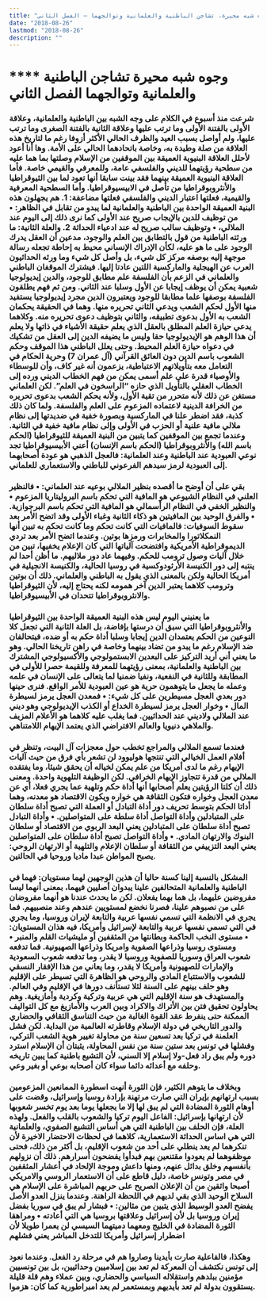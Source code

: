 ```yaml
---
title: "وجوه شبه محيرة، تشاجن الباطنية والعلمانية وتوالجهما – الفصل الثاني"
date: "2018-08-26"
lastmod: "2018-08-26"
description: ""
---
```

# **** **وجوه شبه محيرة تشاجن الباطنية والعلمانية وتوالجهما الفصل الثاني**

### شرعت منذ أسبوع في الكلام على وجه الشبه بين الباطنية والعلمانية، وعلاقة الأولى بالفتنة الأولى وما ترتب عليها وعلاقة الثانية بالفتنة الصغرى وما ترتب عليها، ولم أواصل بسبب العيد والظرف الحالي الأكثر أزوفا رغم ما لتاريخ هذه العلاقة من صلة وطيدة به، وخاصة باتحادهما الحالي على الأمة. وها أنا أعود لأحلل العلاقة البنيوية العميقة بين الموقفين من الإسلام وصلتها بما هما عليه من سطحية رؤيتهما للديني والفلسفي عامة، وللمعرفي والقيمي خاصة. فأما العلاقة البنيوية العميقة بينهما فقد بينت سابقا أنها تعود لما بين الثيوقراطيا والأنثروبوقراطيا من تأصل في الابيسيوقراطيا. وأما السطحية المعرفية والقيمية، فعلتها اعتبار الديني والفلسفي فعلتها مضاعفة: 1. هم يجهلون هذه البنية العميقة الواحدة بين الباطنية والعلمانية لما يبدو من تقابل في الظاهر: • من توظيف للدين بالإيجاب صريح عند الأولى كما نرى ذلك إلى اليوم عند الملالي، • وتوظيف سالب صريح له عند ادعياء الحداثة 2. والعلة الثانية: ما ورثته الباطنية من قول بالتطابق بين العلم والوجود، مدعين أن العقل يدرك الوجود على ما هو عليه، لكأن الإدراك الإنساني محيط به إحاطة تجعله رسالة موجهة إليه بوصفه مركز كل شيء، بل وأصل كل شيء وما ورثه الحداثيون العرب عن الهيجلية والماركسية اللتين عادتا إليها. فيشترك الموقفان الباطني والعلماني في الزعم بأن الفلسفة علم مطابق للوجود، والدين إيديولوجيا شعبية يمكن أن يوظف إيجابا عن الأول وسلبا عند الثاني. ومن ثم فهم يطلقون الفلسفة بوصفها علما مطابقا للوجود ويعتبرون الدين مجرد إيديولوجيا يستفيد منها الأول لحكم الشعب ويدعي الثاني تحريره منها. وهما في الحقيقة يحكمان الشعب به الأول بدعوى تطبيقه، والثاني بتوظيف دعوى تحريره منه. وكلاهما يدعي حيازة العلم المطلق بالعقل الذي يعلم حقيقة الأشياء في ذاتها ولا يعلم أن هذا الوهم هو الإيديولوجيا حقا وليس ما يضيفه الدين إلى العقل من تشكيك في دعواه حيازة العلم المحيط. وحتى يعلل الباطني هذا الموقف وحكم الشعوب باسم الدين دون العائق القرآني (آل عمران 7) وحرية الحكام في التعامل معه بتأويلاتهم الاعتباطية، يزعمون أنه غير كاف، وأن للوسطاء والأوصياء قدرة على علم أسمى يمكن من فهم الخطاب الديني ورده إلى الخطاب العقلي بالتأويل الذي حازه “الراسخون في العلم”. لكن العلماني مستغن عن ذلك لأنه متحرر من تقية الأول، ولأنه يحكم الشعب بدعوى تحريره من الخرافة الدينية لاعتماده المزعوم على العلم والفلسفة. ولما كان ذلك كذبة، فقد اضطر علنا في الماركسية وبصورة خفية في ضديدتها إلى نظام ملالي مافية علنية أو الحزب في الأولى وإلى نظام مافية خفية في الثانية. وعندما تجمع بين الموقفين كما يتبين من البنية العميقة للثيوقراطيا (الحكم باسم الله) والأنثروبوقراطيا (الحكم باسم الإنسان) أعني الأبيسيوقراطيا تجد نوعي العبودية عند الباطنية وعند العلمانية: فالعجل الذهبي هو عودة أصحابهما إلى العبودية لرمز سيدهم الفرعوني للباطني والاستعماري للعلماني.

### بقي على أن أوضح ما أقصده بنظير الملالي بوعيه عند العلماني: • فالنظير العلني في النظام الشيوعي هو المافية التي تحكم باسم البروليتاريا المزعوم • والنظير الخفي في النظام الرأسمالي هو المافية التي تحكم باسم البرجوازية. • والفرق الوحيد بين المافيتين هو ذكاء الثانية وغباء الأولى وقد اتضح الأمر بعد سقوط السوفيات: فالمافيات التي كانت تحكم وما كانت تحكم به تبين أنها النمكلاتورا والمخابرات ورمزها بوتين. وعندما اتضح الأمر بعد تردي الديموقراطية الأمريكية وافتضحت آلياتها التي كان الإعلام يخفيها، تبين من خلال آليات وصول ترومب للحكم. وفيهما عاد دور ملاليهم. ما أظن أحدا لم ينتبه إلى دور الكنيسة الأرثودوكسية في روسيا الحالية، والكنيسة الانجيلية في أمريكا الحالية ولكن بالمعنى الذي يقول به الباطني والعلماني. ذلك أن بوتين وترومب كلاهما يعتبر الدين آخر همومه لكنه يحتاج إليه، لأن الثيوقراطيا والانثروبوقراطيا تتحدان في الأبيسيوقراطيا.

### ما يعنيني اليوم ليس هذه البنية العميقة الواحدة بين الثيوقراطيا والأنثروبوقراطيا التي سبق أن درستها بإفاضة، بل العلة الثانية التي تجعل كلا النوعين من الحكم يعتمدان الدين إيجابا وسلبا أداة حكم به أو ضده، فيتحالفان ضد الإسلام رغم ما يبدو من تضاد بينهما وخاصة في راهن تاريخنا الحالي. وهو ما يعني أني أريد التركيز على البعدين الابستمولوجي والأكسيولوجي المشترك بين الباطنية والعلمانية، بمعنى رؤيتهما للمعرفة وللقيمة حصرا للأولى في المطابقة وللثانية في النفعية، ونفيا ضمنيا لما يتعالى على الإنسان في علمه وعمله ما يجعل ما يتوهمون حرية هو عين العبودية للأمر الواقع. فنرى حينها دور بعدي العجل مسيطرين على كل شيء: • فمعدن العجل يرمز لسيطرة المال • وخوار العجل يرمز لسيطرة الخداع أو الكذب الإيديولوجي وهو ديني عند الملالي ولاديني عند الحداثيين. فما يغلب عليه كلاهما هو الأعلام المزيف والملاهي دنيويا والعالم الافتراضي الذي يعتمد الإيهام اللامتناهي.

### فعندما تسمع الملالي والمراجع تخطب حول معجزات آل البيت، وتنظر في أفلام العمل الخيالي التي تنتجها هوليوود لن تشعر بأي فرق من حيث آليات الإيهام رغم ما لدى أمريكا من علم يمكن لخياله أن يحقق شيئا، وما يفتقده الملالي من قدرة تتجاوز الإيهام الخرافي. لكن الوظيفة التلهوية واحدة. ومعنى ذلك أن كلتا الرؤيتين يعلم أصحابها أنها أداة حكم وتلهية عما يجري فعلا، أي عن معدن العجل وخواره فتكون الثقافة هي خواره ويكون الاقتصاد هو معدنه، وهما أداتا الحكم بتوسط تحريف دور أداة التبادل أو العملة التي تصبح أداة سلطان على المتبادلين وأداة التواصل أداة سلطة على المتواصلين. • وأداة التبادل تصبح أداة سلطان على المتبادلين يعني البعد الربوي من الاقتصاد أو سلطان البنوك والارتهان المادي. • وأداة التواصل تصبح أداة سلطان على المتواصلين يعني البعد التزييفي من الثقافة أو سلطان الإعلام والتلهية أو الارتهان الروحي: يصبح المواطن عبدا ماديا وروحيا في الحالتين.

### المشكل بالنسبة إلينا كسنة حاليا أن هذين الوجهين لهما مستويان: فهما في الباطنية والعلمانية المتحالفين علينا يبدوان أصليين فيهما، بمعنى أنهما ليسا مفروضين عليهما، بل هما بهما يفعلان. لكن ما يحدث عندنا هو أنهما مفروضان على من نصبوهم علينا، فصرنا نخضع لمستويين عندهم وعند منصبيهم. فما يجري في الانظمة التي تسمي نفسها عربية والتابعة لإيران وروسيا، وما يجري في التي تسمي نفسها عربية والتابعة لإسرائيل وأمريكا، فيه هذان المستويان: • مستوى النخب الحاكمة وبطانتها من المثقفين أو مليشيات القلم والمنبر • ومستوى روسيا وذراعها الصفوية وامريكا وذراعها الصهيونية. فما تدفعه شعوب العراق وسوريا للصفوية وروسيا لا يقدر، وما تدفعه شعوب السعودية والإمارات للصهيونية وأمريكا لا يقدر، وما يعاني من هذا الإفقار النسقي للشعوب والاستتباع المادي والروحي هو الظاهرة التي تسيطر على الإقليم وهو حلف بينهم على السنة لئلا تستأنف دورها في الإقليم وفي العالم. والمستهدف هو سنة الإقليم التي هي عربية وتركية وكردية وأمازيغية. وهم يحاولون تحقيق فتن بين الأتراك والاكراد وبين العرب والأمازيغ مع كل التواليف الممكنة حتى ينفرط عقد القوة الغالبة من حيث التناسق الثقافي والحضاري والدور التاريخي في دولة الإسلام وقاطرته العالمية من البداية. لكن فشل العلمنة في تركيا بعد تسعين سنة من محاولة تغيير هوية الشعب التركي، وفشلها في تونس بعد ستين سنة من نفس المحاولة، يثبتان أن الإسلام استرد دوره ولم يبق راد فعل-ولا إسلام إلا السني، لأن التشيع باطنية كما يبين تاريخه وحلفه مع أعدائه دائما سواء كان أصحابه بوعي أو بغير وعي.

### وبخلاف ما يتوهم الكثير، فإن الثورة أنهت اسطورة الممانعين المزعومين بسبب ارتهانهم بإيران التي صارت مرتهنة بإرادة روسيا وإسرائيل، وقضت على أوهام الثورة المضادة التي لم يبق لها إلا ما يجعلها يوما بعد يوم تخسر شعوبها لأن ارتهانها بإسرائيل: الفاعل اليوم تركيا والشعوب بالقلب والفعل. ولهذه العلة، فإن الحلف بين الباطنية التي هي أساس التشيع الصفوي، والعلمانية التي هي اساس الحداثة الاستعمارية، كلاهما في لحظات الاحتضار الاخيرة لأن تنكرهما لم يعد ينطلي على أحد من شعوب الإقليم، بل أكثر من ذلك، فحتى موظفوهما لم يعودوا مقتنعين بهم فبدأوا يفضحون أسرارهم. ذلك أن نزولهم بأنفسهم وخلق بدائل عنهم، ومنها داعش وموجة الإلحاد في أعشار المثقفين في مصر وتونس خاصة، دليل قاطع على أن الاستعمار الروسي والامريكي أصبحا واثقين من أن الإعلان الصريح على حربهم المباشرة على الإسلام هي السلاح الوحيد الذي بقي لديهم في اللحظة الراهنة. وعندما ينزل العدو الأصل يفضح العدو الوسيط الذي يتبين من مثالين: • فبشار لم يبق في سوريا بفضل إيران وروسيا بل لأن إسرائيل وعلاقتها بروسيا هي التي أعادته • ومراهقا الثورة المضادة في الخليج ومعهما دميتهما السيسي لن يعمرا طويلا لأن اضطرار إسرائيل وأمريكا للتدخل المباشر يعني فشلهم

### وهكذا، فالفاعلية صارت بأيدينا وصاروا هم في مرحلة رد الفعل. وعندما نعود إلى تونس نكتشف أن المعركة لم تعد بين إسلاميين وحداثيين، بل بين تونسيين مؤمنين ببلدهم واستقلاله السياسي والحضاري، وبين عملاء وهم قلة قليلة يستقوون بدولة لم تعد بأيديهم وبمستعمر لم يعد امبراطورية كما كان: هزموا.

###
